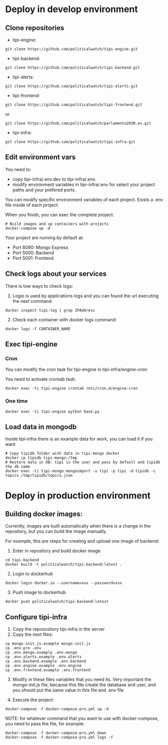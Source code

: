 # Deploy in develop environment

## Clone repositories

* tipi-engine:

```
git clone https://github.com/politicalwatch/tipi-engine.git
```

* tipi-backend:

```
git clone https://github.com/politicalwatch/tipi-backend.git
```

* tipi-alerts:

```
git clone https://github.com/politicalwatch/tipi-alerts.git
```

* tipi-frontend:

```
git clone https://github.com/politicalwatch/tipi-frontend.git
```

or

```
git clone https://github.com/politicalwatch/parlamento2030.es.git
```

* tipi-infra:

```
git clone https://github.com/politicalwatch/tipi-infra.git
```

## Edit environment vars

You need to:

- copy tipi-infra/.env.dev to tipi-infra/.env.
- modify environment variables in tipi-infra/.env for select your
project paths and your prefered ports.

You can modify specific environment variables of each project. Exists a .env
file inside of each project.

When you finish, you can exec the complete project:

```
# Build images and up containers with projects
docker-compose up -d
```

Your project are running by default at:

- Port 8090: Mongo Express
- Port 5000: Backend
- Port 5001: Frontend


## Check logs about your services

There is tow ways to check logs:

1. Logio is used by applications logs and you can found the url executing the next
command:

```
docker inspect tipi-log | grep IPAddress
```

2. Check each container with docker logs command:

```
docker logs -f CONTAINER_NAME
```

## Exec tipi-engine

### Cron

You can modify the cron task for tipi-engine in tipi-infra/engine-cron

You need to activate crontab task:

```
docker exec -ti tipi-engine crontab /etc/cron.d/engine-cron
```

### One time

```
docker exec -ti tipi-engine python base.py
```

## Load data in mongodb

Inside tipi-infra there is an example data for work, you can load it if you want

```
# Copy tipidb folder with data in tipi-mongo docker
docker cp tipidb tipi-mongo:/tmp
# Restore data in DB: tipi is the user and pass by default and tipidb the db name
docker exec -ti tipi-mongo mongoimport -u tipi -p tipi -d tipidb -c topics /tmp/tipidb/topics.json
```


# Deploy in production environment

## Building docker images:

Currently, images are built automatically when there is a change in the
repository, but you can build the image manually.

For example, this are steps for creating and upload one image of backend:

1. Enter in repository and build docker image

```
cd tipi-backend
docker build -t politicalwatch/tipi-backend:latest .
```

2. Login to dockerhub

```
docker login docker.io --username=xxx --password=xxx
```

3. Push image to dockerhub

```
docker push politicalwatch/tipi-backend:latest
```

## Configure tipi-infra

1. Copy the reposository tipi-infra in the server
2. Copy the next files:

```
cp mongo-init.js.example mongo-init.js
cp .env.pro .env
cp .env.mongo.example .env.mongo
cp .env.alerts.example .env.alerts
cp .env.backend.example .env.backend
cp .env.engine.example .env.engine
cp .env.frontend.example .env.frontend
```

3. Modify in these files variables that you need its. Very important the
   mongo-init.js file, because this file create the database and user, and you
   should put the same value in this file and .env file

4. Execute the project:

```
docker-compose -f docker-compose-pro.yml up -d
```

NOTE: for whatever command that you want to use with docker-compose, you need to
pass the file, for example:

```
docker-compose -f docker-compose-pro.yml down
docker-compose -f docker-compose-pro.yml logs -f
```

